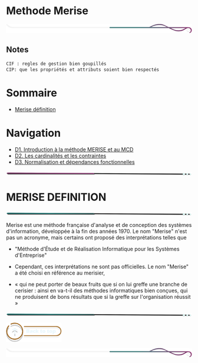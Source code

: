 # Methode Merise

<!-- Main image  -->

![border](./assets/line/border_deco_rt.png)

## Notes

```
CIF : regles de gestion bien goupillés
CIP: que les propriétés et attributs soient bien respectés
```

# Sommaire

- [Merise définition](#merise-definition)

# Navigation

- [D1. Introduction à la méthode MERISE et au MCD](./doc/dailys_1.md)
- [D2. Les cardinalités et les contraintes](./doc/dailys_2.md)
- [D3. Normalisation et dépendances fonctionnelles](./doc/dailys_3.md)

![border](./assets/line/line-pink-point_l.png)

# MERISE DEFINITION

![border](./assets/line/line-teal-point_l.png)

Merise est une méthode française d'analyse et de conception des systèmes d'information, développée à la fin des années 1970. Le nom "Merise" n'est pas un acronyme, mais certains ont proposé des interprétations telles que

- "Méthode d'Étude et de Réalisation Informatique pour les Systèmes d'Entreprise"

- Cependant, ces interprétations ne sont pas officielles. Le nom "Merise" a été choisi en référence au merisier,

- « qui ne peut porter de beaux fruits que si on lui greffe une branche de cerisier : ainsi en va-t-il des méthodes informatiques bien conçues, qui ne produisent de bons résultats que si la greffe sur l'organisation réussit »

![border](./assets/line/line-teal-point_l.png)

<a href="#sommaire"><img src="assets/button/back_to_top.png" alt="Home page" style="width: 150px; height: auto;"></a>

![border](./assets/line/border_deco_rt.png)
